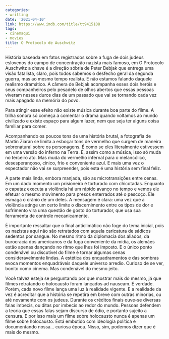 ```yaml
---
categories:
- writting
date: '2021-04-10'
link: https://www.imdb.com/title/tt9415108
tags:
- cinemaqui
- movies
title: O Protocolo de Auschwitz
---
```


História baseada em fatos registrados sobre a fuga de dois judeus eslovenos do campo de concentração nazista mais famoso, em O Protocolo Auschwitz a chave é a direção sóbria de Peter Bebjak que entrega uma visão fatalista, claro, pois todos sabemos o desfecho geral da segunda guerra, mas ao mesmo tempo realista. E não estamos falando daquele realismo dramático. A câmera de Bebjak acompanha esses dois heróis e seus companheiros pelo pesadelo de olhos abertos que essas pessoas viveram nesses duros dias de um passado que vai se tornando cada vez mais apagado na memória do povo.

Para atingir esse efeito não existe música durante boa parte do filme. A trilha sonora só começa a comentar o drama quando voltamos ao mundo civilizado e existe espaço para algum lazer, nem que seja ter alguns coisa familiar para comer.

Acompanhando os poucos tons de uma história brutal, a fotografia de Martin Ziaran se limita a esboçar tons de vermelho que surgem de maneira sobrenatural sobre os personagens. É como se eles literalmente estivessem em uma versão do inferno na Terra. E, assim como a música, isso só muda no terceiro ato. Mas muda do vermelho infernal para o melancólico, desesperançoso, cínico, frio e conveniente azul. E mais uma vez o espectador não vai se surpreender, pois esta é uma história sem final feliz.

A parte mais linda, embora manjada, são as microtransiçōes entre cenas. Em um dado momento um prisioneiro é torturado com chicotadas. Enquanto o capataz executa a violência há um rápido avanço no tempo e vemos ele efetuar o mesmo movimento para presos enterrados até o pescoço. Ele esmaga o crânio de um deles. A mensagem é clara: uma vez que a violência atinge um certo limite o discernimento entre os tipos de dor e sofrimento vira uma questão de gosto do torturador, que usa sua ferramenta de controle mecanicamente.

É importante ressaltar que o final anticlimático não foge do tema inicial, pois os nazistas aqui não são retratados com aquela caricatura de sádicos sedentos por sangue. No mesmo ritmo da diplomacia dos aliados, da burocracia dos americanos e da fuga conveniente da mídia, os alemães estão apenas dançando no ritmo que lhes foi imposto. E o único ponto condenável ou discutível do filme é tornar algumas cenas consideravelmente lindas. A estética dos enquadramentos e das sombras evoca momentos enquadráveis daquele universo arredio. Curioso de se ver, bonito como cinema. Mas condenável do mesmo jeito.

Você talvez esteja se perguntando por que mostrar mais do mesmo, já que filmes retratando o holocausto foram lançados ad nauseam. É verdade. Porém, cada novo filme lança uma luz à realidade vigente. E a realidade da vez é acreditar que a história se repetirá em breve com outras minorias, ou até novamente com os judeus. Durante os créditos finais ouve-se diversas falas imbecis, ou ditas por imbecis ao redor do mundo. Pessoas defendem a teoria que essas falas sejam discurso de ódio, e portanto sujeito a censura. E por isso mais um filme sobre holocausto nunca é apenas um filme sobre holocausto. Está embutido com ideologia política e documentando nossa... curiosa época. Nisso, sim, podemos dizer que é mais do mesmo.

